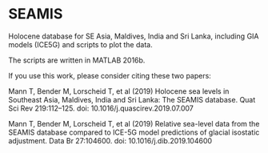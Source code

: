 # SEAMIS
Holocene database for SE Asia, Maldives, India and Sri Lanka, including GIA models (ICE5G) and scripts to plot the data.

The scripts are written in MATLAB 2016b.

If you use this work, please consider citing these two papers:

Mann T, Bender M, Lorscheid T, et al (2019) Holocene sea levels in Southeast Asia, Maldives, India and Sri Lanka: The SEAMIS database. Quat Sci Rev 219:112–125. doi: 10.1016/j.quascirev.2019.07.007

Mann T, Bender M, Lorscheid T, et al (2019) Relative sea-level data from the SEAMIS database compared to ICE-5G model predictions of glacial isostatic adjustment. Data Br 27:104600. doi: 10.1016/j.dib.2019.104600